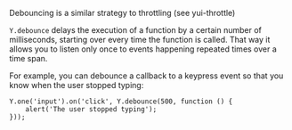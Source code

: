 Debouncing is a similar strategy to throttling (see yui-throttle)

`Y.debounce` delays the execution of a function by a certain number
of milliseconds, starting over every time the function is called.
That way it allows you to listen only once to events happening
repeated times over a time span.

For example, you can debounce a callback to a keypress event
so that you know when the user stopped typing:
```
Y.one('input').on('click', Y.debounce(500, function () {
	alert('The user stopped typing');
}));
```